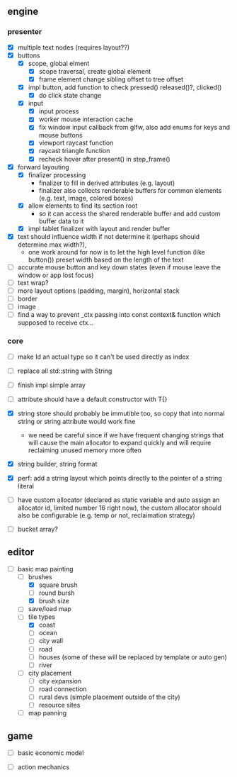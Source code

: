 
## engine

### presenter
- [x] multiple text nodes (requires layout??)
- [x] buttons
  - [x] scope, global elment
    - [x] scope traversal, create global element
    - [x] frame element change sibling offset to tree offset
  - [x] impl button, add function to check pressed() released()?, clicked()
    - [x] do click state change
  - [x] input
    - [x] input process
    - [x] worker mouse interaction cache
    - [x] fix window input callback from glfw, also add enums for keys and mouse buttons
    - [x] viewport raycast function
    - [x] raycast triangle function
    - [x] recheck hover after present() in step_frame()
- [x] forward layouting
  - [x] finalizer processing
    - finalizer to fill in derived attributes (e.g. layout)
    - finalizer also collects renderable buffers for common elements (e.g. text, image, colored boxes)
  - [x] allow elements to find its section root
    - so it can access the shared renderable buffer and add custom buffer data to it
  - [x] impl tablet finalizer with layout and render buffer
- [x] text should influence width if not determine it (perhaps should determine max width?), 
  - one work around for now is to let the high level function (like button()) preset width based on the length of the text
- [ ] accurate mouse button and key down states (even if mouse leave the window or app lost focus)
- [ ] text wrap?
- [ ] more layout options (padding, margin), horizontal stack
- [ ] border
- [ ] image
- [ ] find a way to prevent _ctx passing into const context& function which supposed to receive ctx...

### core
- [ ] make Id an actual type so it can't be used directly as index
- [ ] replace all std::string with String
- [ ] finish impl simple array
- [ ] attribute should have a default constructor with T{}
- [x] string store should probably be immutible too, so copy that into normal string or string attribute would work fine
  - we need be careful since if we have frequent changing strings that will cause the main allocator to expand quickly and will require reclaiming unused memory more often
- [x] string builder, string format
- [x] perf: add a string layout which points directly to the pointer of a string literal
- [ ] have custom allocator (declared as static variable and auto assign an allocator id, limited number 16 right now), the custom allocator should also be configurable (e.g. temp or not, reclaimation strategy)
- [ ] bucket array?



## editor
- [ ] basic map painting
  - [ ] brushes
    - [x] square brush
    - [ ] round bursh
    - [x] brush size
  - [ ] save/load map
  - [ ] tile types
    - [x] coast
    - [ ] ocean
    - [ ] city wall
    - [ ] road
    - [ ] houses (some of these will be replaced by template or auto gen)
    - [ ] river
  - [ ] city placement
    - [ ] city expansion
    - [ ] road connection
    - [ ] rural devs (simple placement outside of the city)
    - [ ] resource sites
  - [ ] map panning

## game
- [ ] basic economic model
- [ ] action mechanics

